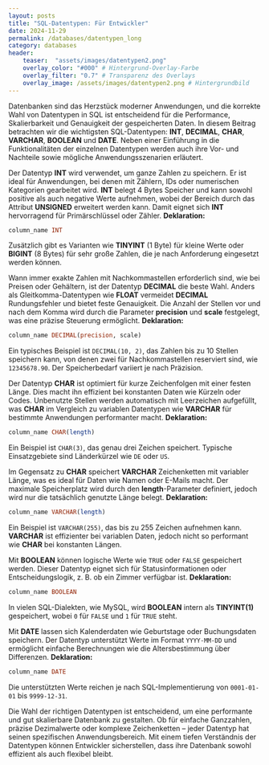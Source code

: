 ```yaml
---
layout: posts
title: "SQL-Datentypen: Für Entwickler"
date: 2024-11-29
permalink: /databases/datentypen_long
category: databases
header:
    teaser:  "assets/images/datentypen2.png"
    overlay_color: "#000" # Hintergrund-Overlay-Farbe
    overlay_filter: "0.7" # Transparenz des Overlays
    overlay_image: /assets/images/datentypen2.png # Hintergrundbild
---
```


Datenbanken sind das Herzstück moderner Anwendungen, und die korrekte Wahl von Datentypen in SQL ist entscheidend für die Performance, Skalierbarkeit und Genauigkeit der gespeicherten Daten. In diesem Beitrag betrachten wir die wichtigsten SQL-Datentypen: **INT**, **DECIMAL**, **CHAR**, **VARCHAR**, **BOOLEAN** und **DATE**. Neben einer Einführung in die Funktionalitäten der einzelnen Datentypen werden auch ihre Vor- und Nachteile sowie mögliche Anwendungsszenarien erläutert.

Der Datentyp **INT** wird verwendet, um ganze Zahlen zu speichern. Er ist ideal für Anwendungen, bei denen mit Zählern, IDs oder numerischen Kategorien gearbeitet wird. **INT** belegt 4 Bytes Speicher und kann sowohl positive als auch negative Werte aufnehmen, wobei der Bereich durch das Attribut **UNSIGNED** erweitert werden kann. Damit eignet sich **INT** hervorragend für Primärschlüssel oder Zähler. 
**Deklaration:** 
```sql
column_name INT
```
Zusätzlich gibt es Varianten wie **TINYINT** (1 Byte) für kleine Werte oder **BIGINT** (8 Bytes) für sehr große Zahlen, die je nach Anforderung eingesetzt werden können.

Wann immer exakte Zahlen mit Nachkommastellen erforderlich sind, wie bei Preisen oder Gehältern, ist der Datentyp **DECIMAL** die beste Wahl. Anders als Gleitkomma-Datentypen wie **FLOAT** vermeidet **DECIMAL** Rundungsfehler und bietet feste Genauigkeit. Die Anzahl der Stellen vor und nach dem Komma wird durch die Parameter **precision** und **scale** festgelegt, was eine präzise Steuerung ermöglicht. 
**Deklaration:**
```sql
column_name DECIMAL(precision, scale)
```
Ein typisches Beispiel ist `DECIMAL(10, 2)`, das Zahlen bis zu 10 Stellen speichern kann, von denen zwei für Nachkommastellen reserviert sind, wie `12345678.90`. Der Speicherbedarf variiert je nach Präzision.

Der Datentyp **CHAR** ist optimiert für kurze Zeichenfolgen mit einer festen Länge. Dies macht ihn effizient bei konstanten Daten wie Kürzeln oder Codes. Unbenutzte Stellen werden automatisch mit Leerzeichen aufgefüllt, was **CHAR** im Vergleich zu variablen Datentypen wie **VARCHAR** für bestimmte Anwendungen performanter macht.
**Deklaration:**
```sql
column_name CHAR(length)
```
Ein Beispiel ist `CHAR(3)`, das genau drei Zeichen speichert. Typische Einsatzgebiete sind Länderkürzel wie `DE` oder `US`.

Im Gegensatz zu **CHAR** speichert **VARCHAR** Zeichenketten mit variabler Länge, was es ideal für Daten wie Namen oder E-Mails macht. Der maximale Speicherplatz wird durch den **length**-Parameter definiert, jedoch wird nur die tatsächlich genutzte Länge belegt.
**Deklaration:**
```sql
column_name VARCHAR(length)
```
Ein Beispiel ist `VARCHAR(255)`, das bis zu 255 Zeichen aufnehmen kann. **VARCHAR** ist effizienter bei variablen Daten, jedoch nicht so performant wie **CHAR** bei konstanten Längen.

Mit **BOOLEAN** können logische Werte wie `TRUE` oder `FALSE` gespeichert werden. Dieser Datentyp eignet sich für Statusinformationen oder Entscheidungslogik, z. B. ob ein Zimmer verfügbar ist.
**Deklaration:**
```sql
column_name BOOLEAN
```
In vielen SQL-Dialekten, wie MySQL, wird **BOOLEAN** intern als **TINYINT(1)** gespeichert, wobei `0` für `FALSE` und `1` für `TRUE` steht.

Mit **DATE** lassen sich Kalenderdaten wie Geburtstage oder Buchungsdaten speichern. Der Datentyp unterstützt Werte im Format `YYYY-MM-DD` und ermöglicht einfache Berechnungen wie die Altersbestimmung über Differenzen.
**Deklaration:**
```sql
column_name DATE
```
Die unterstützten Werte reichen je nach SQL-Implementierung von `0001-01-01` bis `9999-12-31`.

Die Wahl der richtigen Datentypen ist entscheidend, um eine performante und gut skalierbare Datenbank zu gestalten. Ob für einfache Ganzzahlen, präzise Dezimalwerte oder komplexe Zeichenketten – jeder Datentyp hat seinen spezifischen Anwendungsbereich. Mit einem tiefen Verständnis der Datentypen können Entwickler sicherstellen, dass ihre Datenbank sowohl effizient als auch flexibel bleibt.